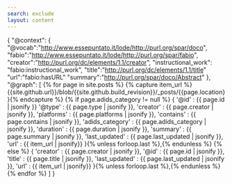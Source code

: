 ```yaml
---
search: exclude
layout: content
---
```


{
    "@context":
    {
        "@vocab":"http://www.essepuntato.it/lode/http://purl.org/spar/doco",
        "fabio":"http://www.essepuntato.it/lode/http://purl.org/spar/fabio",
        "creator":"http://purl.org/dc/elements/1.1/creator",
        "instructional_work": "fabio:instructional_work",
        "title":"http://purl.org/dc/elements/1.1/title"
        "url":"fabio:hasURL"
        "summary":"http://purl.org/spar/doco/Abstract"
    },
    "@graph": [
        {% for page in site.posts %}
        {% capture item_url %}{{site.github.url}}/blob/{{site.github.build_revision}}/_posts/{{page.location}}{% endcapture %}
        {% if page.adids_category != null %}
        {
             '@id' : {{ page.id | jsonify }}
             '@type' : {{ page.type | jsonify }},
             'creator'  : {{ page.creator | jsonify }},
             'platforms'  : {{ page.platforms | jsonify }},
             'contains'     : {{ page.contains | jsonify }},
             'adids_category'  : {{ page.adids_category | jsonify }},
             'duration'  : {{ page.duration | jsonify }},
             'summary'  : {{ page.summary | jsonify }},
             'last_updated'  : {{ page.last_updated | jsonify }},
             'url' : {{ item_url | jsonify}}
             }{% unless forloop.last %},{% endunless %}
         {% else %}
             {
             'creator'  : {{ page.creator | jsonify }},
             '@id'  : {{ page.id | jsonify }},
             'title'  : {{ page.title | jsonify }},
             'last_updated'  : {{ page.last_updated | jsonify }},
             'url' : {{ item_url | jsonify}}
             }{% unless forloop.last %},{% endunless %}
         {% endfor %}
    ]
}
